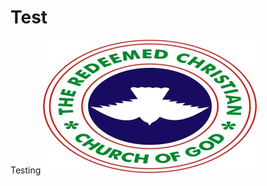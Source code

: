 # Test
Testing
![RCCG Logo](https://raw.githubusercontent.com/kmich63/Test/a088890198f452d2ff3dc1d033ea4123a95a8f3a/RCCG%20Logo.jpg)
